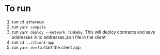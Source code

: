 # To run

1. run `cd ethereum`
2. run `yarn compile`
3. run `yarn deploy --network rinkeby`. This will deploy contracts and save addresses in to addresses.json file in the client
4. run `cd ../client-app`
5. run `yarn dev` to start the client app

